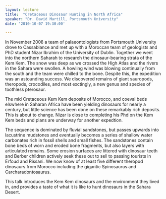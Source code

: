 ```yaml
---
layout: lecture
title:  "Cretaceous Dinosaur Hunting in North Africa"
speaker: "Dr. David Martill, Portsmouth University"
date: '2010-10-07 19:30:00'

---
```

In November 2008 a team of palaeontologists from Portsmouth University drove to Cassablance and met up with a Moroccan team of geologists and PhD student Nizar Ibrahim of the University of Dublin. Together we went into the northern Saharah to research the dinosaur-bearing strata of the Kem Kem. The snow was deep as we crossed the High Atlas and the rivers in the Sahara were swollen. A howling wind was blowing continually from the south and the team were chilled to the bone. Despite this, the expedition was an astounding success. We discovered remains of giant sauropods, theropods, crocodiles, and most exctingly, a new genus and species of toothless pterosaur.

The mid Cretaceous Kem Kem deposits of Morocco, and coeval beds elswhere in Saharan Africa have been yielding dinosaurs for nearly a century, but little science has been done on these remarkably rich deposits. This is about to change. Nizar is close to completing his Phd on the Kem Kem beds and plans are underway for another expedtion.

The sequence is dominated by fluvial sandstones, but passes upwards into lacustrine mudstones and eventually becomes a series of shallow water carbonates rich in fossil shells and small fishes. The sandstones contain bone beds of worn and eroded bone fragments, but also layers with articulated remains. Some erosion surfaces are littered with dinosaur teeth and Berber children actively seek these out to sell to passing tourists in Erfoud and Rissani. We now know of at least five different theropod dinosaurs from Morocco including the gigantic Spinosaurus and Carcharadontosaurus.

This talk introduces the Kem Kem dinosaurs and the environment they lived in, and provides a taste of what it is like to hunt dinosaurs in the Sahara Desert.